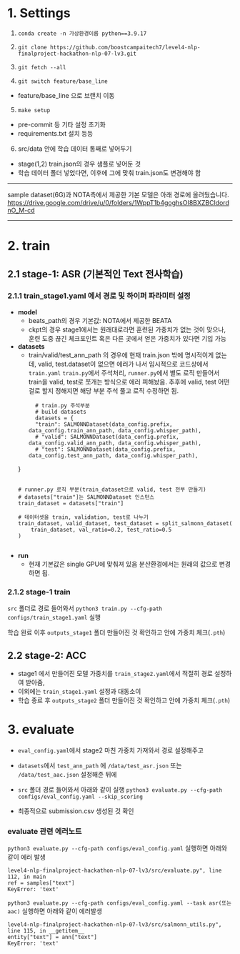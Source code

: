 # 1. Settings

1. `conda create -n 가상환경이름 python==3.9.17`

2. `git clone https://github.com/boostcampaitech7/level4-nlp-finalproject-hackathon-nlp-07-lv3.git`

3. `git fetch --all`

4. `git switch feature/base_line`
- feature/base_line 으로 브랜치 이동

5. `make setup`
- pre-commit 등 기타 설정 초기화
- requirements.txt 설치
등등

6. src/data 안에 학습 데이터 통째로 넣어두기
- stage(1,2) train.json의 경우 샘플로 넣어둔 것
- 학습 데이터 폴더 넣었다면, 이후에 그에 맞춰 train.json도 변경해야 함

---
sample dataset(6G)과 NOTA측에서 제공한 기본 모델은 아래 경로에 올려뒀습니다.
https://drive.google.com/drive/u/0/folders/1WppT1b4goghsOI8BXZBCldordnO_M-cd


---

# 2. train

## 2.1 stage-1: ASR (기본적인 Text 전사학습)
### 2.1.1 train_stage1.yaml 에서 경로 및 하이퍼 파라미터 설정
  - **model**
    - beats_path의 경우 기본값: NOTA에서 제공한 BEATA
    - ckpt의 경우 stage1에서는 원래대로라면 훈련된 가중치가 없는 것이 맞으나, 훈련 도중 끊긴 체크포인트 혹은 다른 곳에서 얻은 가중치가 있다면 기입 가능
  - **datasets**
    - train/valid/test_ann_path 의 경우에 현재 train.json 밖에 명시적이게 없는데, valid, test.dataset이 없으면 에러가 나서 임시적으로 코드상에서 `train.yaml` `train.py`에서 주석처리, `runner.py`에서 별도 로직 만들어서 train을 valid, test로 쪼개는 방식으로 에러 피해놨음.
    추후에 valid, test 어떤 걸로 할지 정해지면 해당 부분 주석 풀고 로직 수정하면 됨.
      ```
        # train.py 주석부분
        # build datasets
        datasets = {
        "train": SALMONNDataset(data_config.prefix, data_config.train_ann_path, data_config.whisper_path),
        # "valid": SALMONNDataset(data_config.prefix, data_config.valid_ann_path, data_config.whisper_path),
        # "test": SALMONNDataset(data_config.prefix, data_config.test_ann_path, data_config.whisper_path),
    }
      ```
      ```
        # runner.py 로직 부분(train_dataset으로 valid, test 전부 만들기)
        # datasets["train"]는 SALMONNDataset 인스턴스
        train_dataset = datasets["train"]

        # 데이터셋을 train, validation, test로 나누기
        train_dataset, valid_dataset, test_dataset = split_salmonn_dataset(
            train_dataset, val_ratio=0.2, test_ratio=0.5
        )
      ```
  - **run**
    - 현재 기본값은 single GPU에 맞춰져 있음 분산환경에서는 원래의 값으로 변경하면 됨.

### 2.1.2 stage-1 train
`src` 폴더로 경로 들어와서
`python3 train.py --cfg-path configs/train_stage1.yaml` 실행

학습 완료 이후 `outputs_stage1` 폴더 만들어진 것 확인하고 안에 가중치 체크(`.pth`)

## 2.2 stage-2: ACC
- stage1 에서 만들어진 모델 가중치를 `train_stage2.yaml`에서 적절히 경로 설정하여 받아줌,
- 이외에는 `train_stage1.yaml` 설정과 대동소이
- 학습 종료 후 `outputs_stage2` 폴더 만들어진 것 확인하고 안에 가중치 체크(`.pth`)

# 3. evaluate
- `eval_config.yaml`에서 stage2 마친 가중치 가져와서 경로 설정해주고
- `datasets`에서 `test_ann_path` 에 `/data/test_asr.json` 또는 `/data/test_aac.json` 설정해준 뒤에
- `src` 폴더 경로 들어와서 아래와 같이 실행
`python3 evaluate.py --cfg-path configs/eval_config.yaml --skip_scoring`

- 최종적으로 submission.csv 생성된 것 확인

### evaluate 관련 에러노트
`python3 evaluate.py --cfg-path configs/eval_config.yaml` 실행하면
아래와 같이 에러 발생
```
level4-nlp-finalproject-hackathon-nlp-07-lv3/src/evaluate.py", line 112, in main
ref = samples["text"]
KeyError: 'text'
```

`python3 evaluate.py --cfg-path configs/eval_config.yaml --task asr(또는 aac)` 실행하면
아래와 같이 에러발생
```
level4-nlp-finalproject-hackathon-nlp-07-lv3/src/salmonn_utils.py", line 115, in __getitem__
entity["text"] = ann["text"]
KeyError: 'text'
```

 
